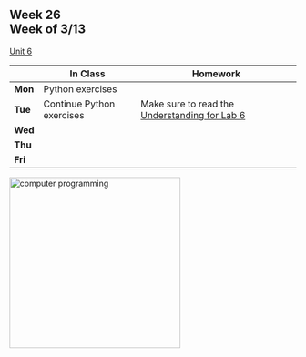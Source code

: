## Week 26 <br>Week of 3/13

[Unit 6](/apcsp/curriculum/6)

  |       |In Class               |Homework   |
  |-------|---------              |---------  |
  |**Mon**|Python exercises | |
  |**Tue**|Continue Python exercises |Make sure to read the [Understanding for Lab 6](https://cs50.harvard.edu/ap/2023/curriculum/x/labs/6/#understanding) |
  |**Wed**| | |
  |**Thu**| | |
  |**Fri**| | |

<img src="https://www.learncomputerscienceonline.com/wp-content/uploads/2019/10/Program-Coding.jpg" alt="computer programming" height="300">

<!-- <div style="text-align:center">
<a href="https://www.w3schools.com/html" target="_blank"><img src="\apcsp\assets\img\html-icon.jpg" alt="html" style="padding: 0px 25px"></a> <a href="https://www.w3schools.com/css" target="_blank"><img src="\apcsp\assets\img\css-icon.jpg" alt="css" style="padding: 0px 25px"></a><a href="https://www.w3schools.com/js" target="_blank"><img src="\apcsp\assets\img\js-icon.jpg" alt="javascript" style="padding: 0px 25px"></a>
</div>

<br>
<div style="text-align:center">
<a href="https://eloquentjavascript.net/" target="_blank"><img src="https://eloquentjavascript.net/img/cover.jpg" alt="eloquent JS book" height="400px"></a>
</div> -->

<meta http-equiv="refresh" content="300"/>
